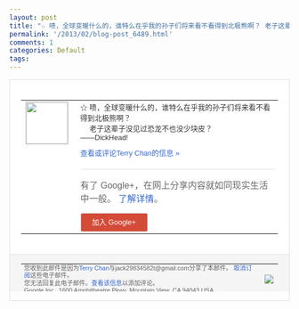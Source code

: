 ```yaml
---
layout: post
title: "☆ 啧，全球变暖什么的，谁特么在乎我的孙子们将来看不看得到北极熊啊？ 老子这辈子没..."
permalink: '/2013/02/blog-post_6489.html'
comments: 1
categories: Default
tags: 
---
```

<!-- X-Notifications: 1:1ba30f7eb0000000 -->

<div style="border:solid 1px #dfdfdf;color:#686868;font:13px Arial"><div style="background-color:#fff;padding:20px;"><table cellpadding="0" cellspacing="0"><tr><td style="padding-right:15px;vertical-align:top"><a href="https://plus.google.com/_/notifications/emlink?emr=14900066512970582018&amp;emid=COjg4tf_zrUCFUYKcgodEzAAAA&amp;path=%2F108643996575278738906&amp;dt=1361710706910&amp;uob=8"><img height="75" src="https://lh3.googleusercontent.com/-KKRGTyJ5Bl0/AAAAAAAAAAI/AAAAAAAAtnY/R4QEWIp3Ur0/s75-c-k-a/photo.jpg" style="border:solid 1px #cccccc;" width="75"/></a></td><td style="width:578px;color:#333;font:13px Arial;vertical-align:top"><div style="padding-bottom:10px">☆ 啧，全球变暖什么的，谁特么在乎我的孙子们<wbr/>将来看不看得到北极熊啊？<br/>　 老子这辈子没见过恐龙不也没少块皮？<br/>――D<wbr/>ickHead!</div><a href="https://plus.google.com/_/notifications/emlink?emr=14900066512970582018&amp;emid=COjg4tf_zrUCFUYKcgodEzAAAA&amp;path=%2F108643996575278738906%2Fposts%2FZ5wHXefz6xB%3Fgpinv%3DAMIXal96d2HPeXtvhRqG4e4MKxdCnqtOUKbWyDURRbpnTfSun_plxQLsazNRyh22dENQG6uCQNWpt5Lo8FhePNkvgvPvDOhaIEOvaz8PXnKdvvr__Lf6OKE&amp;dt=1361710706910&amp;uob=8" style="color:#3366CC;text-decoration:none">查看或评论Terry Chan的信息 »</a><div style="margin-top:20px;border-top:solid 1px #dfdfdf"><div style="padding:15px 0;color:#686868;font:16px Arial">有了 Google+，在网上分享内容就如同现实生活中一般。 <a href="http://www.google.com/+/learnmore/" style="color:#3366CC;text-decoration:none">了解详情</a>。</div><a href="https://plus.google.com/_/notifications/emlink?emr=14900066512970582018&amp;emid=COjg4tf_zrUCFUYKcgodEzAAAA&amp;path=%2F%3Fgpinv%3DAMIXal96d2HPeXtvhRqG4e4MKxdCnqtOUKbWyDURRbpnTfSun_plxQLsazNRyh22dENQG6uCQNWpt5Lo8FhePNkvgvPvDOhaIEOvaz8PXnKdvvr__Lf6OKE&amp;dt=1361710706910&amp;uob=8" style="padding:1px 20px;min-width:54px;display:inline-block; background-color:#d44b38;text-align:center; font:13px Arial; border-radius:3px;color:#fff;border:solid 1px #dfdfdf; white-space:nowrap;text-decoration:none;height:30px;line-height:30px">加入 Google+</a></div></td></tr></table></div><div style="border-top:solid 1px #dfdfdf;padding:0 20px; background-color:#f5f5f5"><table cellpadding="0" cellspacing="0" style="height:50px"><tbody><tr><td style="vertical-align:middle;width:100%; color:#636363;font:11px Arial; line-height:120%">您收到此邮件是因为<a href="https://plus.google.com/_/notifications/emlink?emr=14900066512970582018&amp;emid=COjg4tf_zrUCFUYKcgodEzAAAA&amp;path=%2F108643996575278738906%3Fgpinv%3DAMIXal96d2HPeXtvhRqG4e4MKxdCnqtOUKbWyDURRbpnTfSun_plxQLsazNRyh22dENQG6uCQNWpt5Lo8FhePNkvgvPvDOhaIEOvaz8PXnKdvvr__Lf6OKE&amp;dt=1361710706910&amp;uob=8" style="color:#3366CC;text-decoration:none">Terry Chan</a>与jack29834582t@gmail.com分享了本邮件。 <a href="https://plus.google.com/_/notifications/emlink?emr=14900066512970582018&amp;emid=COjg4tf_zrUCFUYKcgodEzAAAA&amp;path=%2F_%2Fnonplus%2Femailsettings%3Fgpinv%3DAMIXal96d2HPeXtvhRqG4e4MKxdCnqtOUKbWyDURRbpnTfSun_plxQLsazNRyh22dENQG6uCQNWpt5Lo8FhePNkvgvPvDOhaIEOvaz8PXnKdvvr__Lf6OKE%26est%3DADH5u8Wb29OY6v5uPvznk3oeeATouzphVeGU0aOtxx_WjXZkVcutzWsNSTYpK7WmyepSGZsGI7smDQAkRun4jLTs26Vo2arhM42OkSVvrkUpa_FVWVE03inrNdD77NWyRa8WADnSSEag-AdkS7f8nsh3pMfqwR75fQ&amp;dt=1361710706910&amp;uob=8" style="color:#3366CC;text-decoration:none">取消订阅</a>这些电子邮件。<br/>您无法回复此电子邮件。<a href="https://plus.google.com/_/notifications/emlink?emr=14900066512970582018&amp;emid=COjg4tf_zrUCFUYKcgodEzAAAA&amp;path=%2F108643996575278738906%2Fposts%2FZ5wHXefz6xB%3Fgpinv%3DAMIXal96d2HPeXtvhRqG4e4MKxdCnqtOUKbWyDURRbpnTfSun_plxQLsazNRyh22dENQG6uCQNWpt5Lo8FhePNkvgvPvDOhaIEOvaz8PXnKdvvr__Lf6OKE&amp;dt=1361710706910&amp;uob=8" style="color:#3366CC;text-decoration:none">查看该信息</a>以添加评论。<br/>Google Inc., 1600 Amphitheatre Pkwy, Mountain View, CA 94043 USA<br/></td><td><img src="https://ssl.gstatic.com/s2/oz/images/notifications/logo/google-plus-6617a72bb36cc548861652780c9e6ff1.png"/></td></tr></tbody></table></div></div>